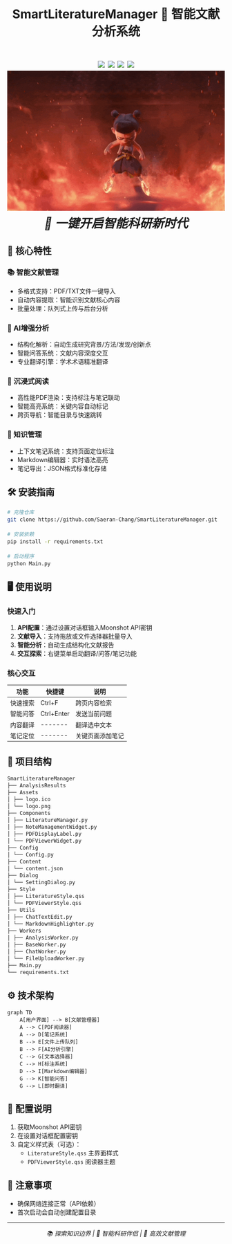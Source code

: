 <h1 align="center">SmartLiteratureManager 🚀 智能文献分析系统<h1>

<div align="center">
  <img src="https://img.shields.io/badge/version-1.0.0-cyan">
  <img src="https://img.shields.io/badge/Python-3.9%2B-3776AB?logo=python">
  <img src="https://img.shields.io/badge/PyQt5-5.15-41CD52?logo=qt">
  <img src="https://img.shields.io/badge/Powered_by-Moonshot_AI-FF6C37?logo=ai">
</div>

<div align="center">
  <img src="Assets/icon.gif" width="700" alt="系统演示动画">
  <br>
  <em>🚀 一键开启智能科研新时代</em>
</div>

## 🌟 核心特性

### 📚 智能文献管理
- 多格式支持：PDF/TXT文件一键导入
- 自动内容提取：智能识别文献核心内容
- 批量处理：队列式上传与后台分析

### 🧠 AI增强分析
- 结构化解析：自动生成研究背景/方法/发现/创新点
- 智能问答系统：文献内容深度交互
- 专业翻译引擎：学术术语精准翻译

### 🎨 沉浸式阅读
- 高性能PDF渲染：支持标注与笔记联动
- 智能高亮系统：关键内容自动标记
- 跨页导航：智能目录与快速跳转

### 📝 知识管理
- 上下文笔记系统：支持页面定位标注
- Markdown编辑器：实时语法高亮
- 笔记导出：JSON格式标准化存储

## 🛠️ 安装指南

```bash
# 克隆仓库
git clone https://github.com/Saeran-Chang/SmartLiteratureManager.git

# 安装依赖
pip install -r requirements.txt

# 启动程序
python Main.py
```

## 🖥️ 使用说明

### 快速入门
1. **API配置**：通过设置对话框输入Moonshot API密钥
2. **文献导入**：支持拖放或文件选择器批量导入
3. **智能分析**：自动生成结构化文献报告
4. **交互探索**：右键菜单启动翻译/问答/笔记功能

### 核心交互
| 功能            | 快捷键             | 说明                      |
|----------------|-------------------|-------------------------|
| 快速搜索        | Ctrl+F            | 跨页内容检索               |
| 智能问答        | Ctrl+Enter        | 发送当前问题               |
| 内容翻译        | -------           | 翻译选中文本               |
| 笔记定位        | -------           | 关键页面添加笔记            |

## 📂 项目结构

```text
SmartLiteratureManager
├── AnalysisResults
├── Assets
│ ├── logo.ico
│ └── logo.png
├── Components
│ ├── LiteratureManager.py
│ ├── NoteManagementWidget.py
│ ├── PDFDisplayLabel.py
│ └── PDFViewerWidget.py
├── Config
│ └── Config.py
├── Content
│ └── content.json
├── Dialog
│ └── SettingDialog.py
├── Style
│ ├── LiteratureStyle.qss
│ └── PDFViewerStyle.qss
├── Utils
│ ├── ChatTextEdit.py
│ └── MarkdownHighlighter.py
├── Workers
│ ├── AnalysisWorker.py
│ ├── BaseWorker.py
│ ├── ChatWorker.py
│ └── FileUploadWorker.py
├── Main.py
└── requirements.txt

```

## ⚙️ 技术架构

```mermaid
graph TD
    A[用户界面] --> B[文献管理器]
    A --> C[PDF阅读器]
    A --> D[笔记系统]
    B --> E[文件上传队列]
    B --> F[AI分析引擎]
    C --> G[文本选择器]
    C --> H[标注系统]
    D --> I[Markdown编辑器]
    G --> K[智能问答]
    G --> L[即时翻译]
```

## 🔧 配置说明

1. 获取Moonshot API密钥
2. 在设置对话框配置密钥
3. 自定义样式表（可选）：
   - `LiteratureStyle.qss` 主界面样式
   - `PDFViewerStyle.qss` 阅读器主题

## 📌 注意事项

- 确保网络连接正常（API依赖）
- 首次启动会自动创建配置目录
---

<div align="center">
  <i>📚 探索知识边界 | 🤖 智能科研伴侣 | 🚀 高效文献管理</i>
</div>
